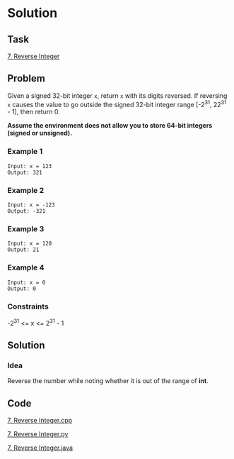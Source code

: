 # Solution

## Task

[7. Reverse Integer](https://leetcode-cn.com/problems/reverse-integer/)

## Problem

Given a signed 32-bit integer ``x``, return ``x`` with its digits reversed. If reversing ``x`` causes the value to go outside the signed 32-bit integer range
[-2<sup>31</sup>, 22<sup>31</sup> - 1], then return 0.

**Assume the environment does not allow you to store 64-bit integers (signed or unsigned).**

### Example 1
```
Input: x = 123
Output: 321
```

### Example 2
```
Input: x = -123
Output: -321
```

### Example 3
```
Input: x = 120
Output: 21
```

### Example 4
```
Input: x = 0
Output: 0
```

### Constraints

-2<sup>31</sup> <= x <= 2<sup>31</sup> - 1

## Solution

### Idea
Reverse the number while noting whether it is out of the range of **int**.

## Code
[7. Reverse Integer.cpp](https://github.com/0oTedo0/Leetcode-Exercises/blob/main/Basic%20Exercises/Easy/7.%20Reverse%20Integer/7.%20Reverse%20Integer.cpp)

[7. Reverse Integer.py](https://github.com/0oTedo0/Leetcode-Exercises/blob/main/Basic%20Exercises/Easy/7.%20Reverse%20Integer/7.%20Reverse%20Integer.py)

[7. Reverse Integer.java](https://github.com/0oTedo0/Leetcode-Exercises/blob/main/Basic%20Exercises/Easy/7.%20Reverse%20Integer/7.%20Reverse%20Integer.java)
